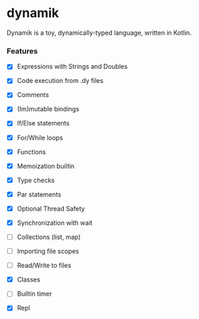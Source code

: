 # dynamik

Dynamik is a toy, dynamically-typed language, written in Kotlin.   


### Features

- [x] Expressions with Strings and Doubles 

- [x] Code execution from .dy files 

- [x] Comments

- [x] (Im)mutable bindings 

- [x] If/Else statements

- [x] For/While loops

- [x] Functions 

- [x] Memoization builtin

- [x] Type checks

- [x] Par statements 

- [x] Optional Thread Safety 

- [x] Synchronization with wait 

- [ ] Collections (list, map)

- [ ] Importing file scopes

- [ ] Read/Write to files 

- [x] Classes 

- [ ] Builtin timer

- [x] Repl


